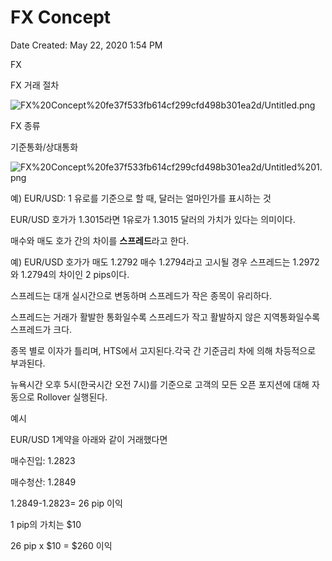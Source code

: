 # FX Concept

Date Created: May 22, 2020 1:54 PM

FX

FX 거래 절차

![FX%20Concept%20fe37f533fb614cf299cfd498b301ea2d/Untitled.png](FX%20Concept%20fe37f533fb614cf299cfd498b301ea2d/Untitled.png)

FX 종류

기준통화/상대통화

![FX%20Concept%20fe37f533fb614cf299cfd498b301ea2d/Untitled%201.png](FX%20Concept%20fe37f533fb614cf299cfd498b301ea2d/Untitled%201.png)

예) EUR/USD: 1 유로를 기준으로 할 때, 달러는 얼마인가를 표시하는 것

EUR/USD 호가가 1.3015라면 1유로가 1.3015 달러의 가치가 있다는 의미이다.

매수와 매도 호가 간의 차이를 **스프레드**라고 한다. 

예) EUR/USD 호가가 매도 1.2792 매수 1.2794라고 고시될 경우 스프레드는 1.2972와 1.2794의 차이인 2 pips이다.

스프레드는 대개 실시간으로 변동하며 스프레드가 작은 종목이 유리하다. 

스프레드는 거래가 활발한 통화일수록 스프레드가 작고 활발하지 않은 지역통화일수록 스프레드가 크다.

종목 별로 이자가 틀리며, HTS에서 고지된다.각국 간 기준금리 차에 의해 차등적으로 부과된다.

뉴욕시간 오후 5시(한국시간 오전 7시)를 기준으로 고객의 모든 오픈 포지션에 대해 자동으로 Rollover 실행된다.

예시

EUR/USD 1계약을 아래와 같이 거래했다면

매수진입: 1.2823

매수청산: 1.2849

1.2849-1.2823= 26 pip 이익

1 pip의 가치는 $10

26 pip ⅹ $10 = $260 이익